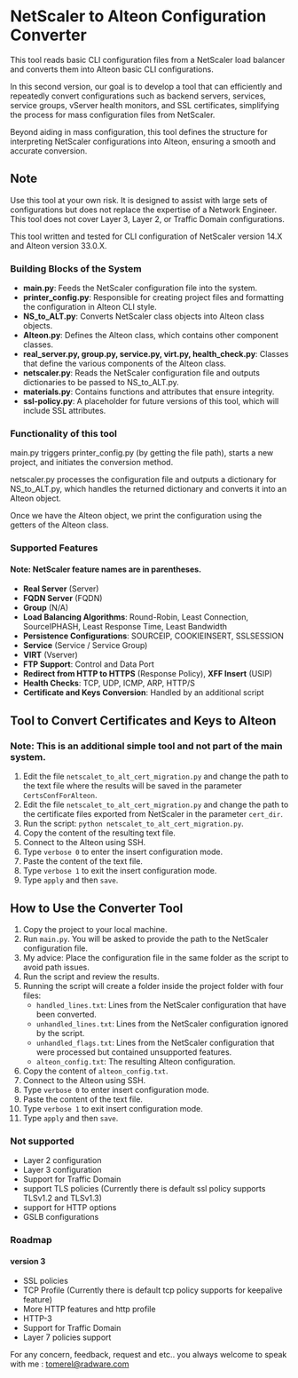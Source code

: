 # NetScaler to Alteon Configuration Converter

This tool reads basic CLI configuration files from a NetScaler load balancer and converts them into Alteon basic CLI configurations.

In this second version, our goal is to develop a tool that can efficiently and repeatedly convert configurations such as backend servers, services, service groups, vServer health monitors, and SSL certificates, simplifying the process for mass configuration files from NetScaler.

Beyond aiding in mass configuration, this tool defines the structure for interpreting NetScaler configurations into Alteon, ensuring a smooth and accurate conversion.


## Note

Use this tool at your own risk. It is designed to assist with large sets of configurations but does not replace the expertise of a Network Engineer. This tool does not cover Layer 3, Layer 2, or Traffic Domain configurations.

This tool written and tested for CLI configuration of NetScaler version 14.X and Alteon version 33.0.X.

### Building Blocks of the System

- **main.py**: Feeds the NetScaler configuration file into the system.
- **printer_config.py**: Responsible for creating project files and formatting the configuration in Alteon CLI style.
- **NS_to_ALT.py**: Converts NetScaler class objects into Alteon class objects.
- **Alteon.py**: Defines the Alteon class, which contains other component classes.
- **real_server.py, group.py, service.py, virt.py, health_check.py**: Classes that define the various components of the Alteon class.
- **netscaler.py**: Reads the NetScaler configuration file and outputs dictionaries to be passed to NS_to_ALT.py.
- **materials.py**: Contains functions and attributes that ensure integrity.
- **ssl-policy.py**: A placeholder for future versions of this tool, which will include SSL attributes.

### Functionality of this tool

main.py triggers printer_config.py (by getting the file path), starts a new project, and initiates the conversion method.

netscaler.py processes the configuration file and outputs a dictionary for NS_to_ALT.py, which handles the returned dictionary and converts it into an Alteon object.

Once we have the Alteon object, we print the configuration using the getters of the Alteon class.


### Supported Features
#### Note: NetScaler feature names are in parentheses.

- **Real Server** (Server)
- **FQDN Server** (FQDN)
- **Group** (N/A)
- **Load Balancing Algorithms**: Round-Robin, Least Connection, SourceIPHASH, Least Response Time, Least Bandwidth
- **Persistence Configurations**: SOURCEIP, COOKIEINSERT, SSLSESSION
- **Service** (Service / Service Group)
- **VIRT** (Vserver)
- **FTP Support**: Control and Data Port
- **Redirect from HTTP to HTTPS** (Response Policy), **XFF Insert** (USIP)
- **Health Checks**: TCP, UDP, ICMP, ARP, HTTP/S
- **Certificate and Keys Conversion**: Handled by an additional script

## Tool to Convert Certificates and Keys to Alteon

### Note: This is an additional simple tool and not part of the main system.

1. Edit the file `netscalet_to_alt_cert_migration.py` and change the path to the text file where the results will be saved in the parameter `CertsConfForAlteon`.
2. Edit the file `netscalet_to_alt_cert_migration.py` and change the path to the certificate files exported from NetScaler in the parameter `cert_dir`.
3. Run the script: `python netscalet_to_alt_cert_migration.py`.
4. Copy the content of the resulting text file.
5. Connect to the Alteon using SSH.
6. Type `verbose 0` to enter the insert configuration mode.
7. Paste the content of the text file.
8. Type `verbose 1` to exit the insert configuration mode.
9. Type `apply` and then `save`.

## How to Use the Converter Tool

1. Copy the project to your local machine.
2. Run `main.py`. You will be asked to provide the path to the NetScaler configuration file.
3. My advice: Place the configuration file in the same folder as the script to avoid path issues.
4. Run the script and review the results.
5. Running the script will create a folder inside the project folder with four files:
    - `handled_lines.txt`: Lines from the NetScaler configuration that have been converted.
    - `unhandled_lines.txt`: Lines from the NetScaler configuration ignored by the script.
    - `unhandled_flags.txt`: Lines from the NetScaler configuration that were processed but contained unsupported features.
    - `alteon_config.txt`: The resulting Alteon configuration.
6. Copy the content of `alteon_config.txt`.
7. Connect to the Alteon using SSH.
8. Type `verbose 0` to enter insert configuration mode.
9. Paste the content of the text file.
10. Type `verbose 1` to exit insert configuration mode.
11. Type `apply` and then `save`.

### Not supported

- Layer 2 configuration
- Layer 3 configuration
- Support for Traffic Domain
- support TLS policies (Currently there is default ssl policy supports TLSv1.2 and TLSv1.3)
- support for HTTP options
- GSLB configurations


### Roadmap
#### version 3
- SSL policies 
- TCP Profile (Currently there is default tcp policy supports for keepalive feature)
- More HTTP features and http profile
- HTTP-3
- Support for Traffic Domain
- Layer 7 policies support




For any concern, feedback, request and etc.. you always welcome to speak with me : tomerel@radware.com
